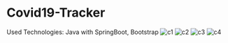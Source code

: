 # Covid19-Tracker
Used Technologies: Java with SpringBoot, Bootstrap
![c1](https://user-images.githubusercontent.com/56603291/127770829-ffe3914f-fd24-42d3-a007-dca460b0f1c2.jpg)
![c2](https://user-images.githubusercontent.com/56603291/127770845-02d40434-1cac-47c8-a0e0-20b6c6a797b0.jpg)
![c3](https://user-images.githubusercontent.com/56603291/127770847-f4e2c377-ac1f-49c9-a720-b4958e926676.jpg)
![c4](https://user-images.githubusercontent.com/56603291/127770849-66502e05-760f-4a44-8cfa-e39b3d2d9d1e.jpg)
